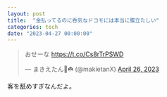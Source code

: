 ```yaml
---
layout: post
title:  "金払ってるのに呑気なドコモには本当に腹立たしい"
categories: tech
date: "2023-04-27 00:00:00"
---
```


<blockquote class="twitter-tweet tw-align-center"><p lang="ja" dir="ltr">おせーな <a href="https://t.co/Cs8rTrPSWD">https://t.co/Cs8rTrPSWD</a></p>&mdash; まきえたん🥦☘️ (@makietanX) <a href="https://twitter.com/makietanX/status/1651375151962013696?ref_src=twsrc%5Etfw">April 26, 2023</a></blockquote> <script async src="https://platform.twitter.com/widgets.js" charset="utf-8"></script>

客を舐めすぎなんだよ。
